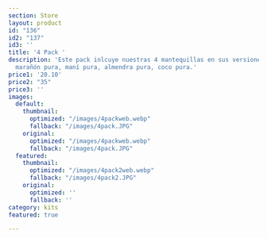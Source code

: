 ```yaml
---
section: Store
layout: product
id: "136"
id2: "137"
id3: ''
title: '4 Pack '
description: 'Este pack inlcuye nuestras 4 mantequillas en sus versiones más puras:
  marañón pura, maní pura, almendra pura, coco pura.'
price1: '20.10'
price2: "35"
price3: ''
images:
  default:
    thumbnail:
      optimized: "/images/4packweb.webp"
      fallback: "/images/4pack.JPG"
    original:
      optimized: "/images/4packweb.webp"
      fallback: "/images/4pack.JPG"
  featured:
    thumbnail:
      optimized: "/images/4pack2web.webp"
      fallback: "/images/4pack2.JPG"
    original:
      optimized: ''
      fallback: ''
category: kits
featured: true

---
```

